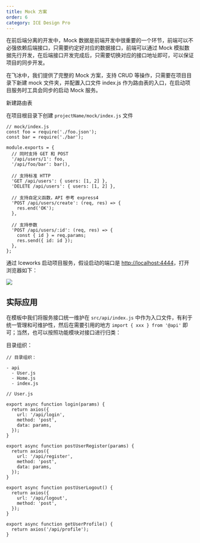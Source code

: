 ```yaml
---
title: Mock 方案
order: 6
category: ICE Design Pro
---
```


在前后端分离的开发中，Mock 数据是前端开发中很重要的一个环节，前端可以不必强依赖后端接口，只需要约定好对应的数据接口，前端可以通过 Mock 模拟数据先行开发，在后端接口开发完成后，只需要切换对应的接口地址即可，可以保证项目的同步开发。

在飞冰中，我们提供了完整的 Mock 方案，支持 CRUD 等操作，只需要在项目目录下新建 mock 文件夹，并配置入口文件 index.js 作为路由表的入口，在启动项目服务时工具会同步的启动 Mock 服务。

新建路由表

在项目根目录下创建 `projectName/mock/index.js` 文件

```
// mock/index.js
const foo = require('./foo.json');
const bar = require('./bar');

module.exports = {
  // 同时支持 GET 和 POST
  '/api/users/1': foo,
  '/api/foo/bar': bar(),

  // 支持标准 HTTP
  'GET /api/users': { users: [1, 2] },
  'DELETE /api/users': { users: [1, 2] },

  // 支持自定义函数，API 参考 express4
  'POST /api/users/create': (req, res) => {
    res.end('OK');
  },

  // 支持参数
  'POST /api/users/:id': (req, res) => {
    const { id } = req.params;
    res.send({ id: id });
  },
};
```

通过 Iceworks 启动项目服务，假设启动的端口是 [http://localhost:4444](http://localhost:4444/)，打开浏览器如下：

![](https://cdn.yuque.com/lark/0/2018/png/71071/1531298503243-62862b39-3a29-4ab5-b7f4-b2ef7f30ed08.png)

## 实际应用

在模板中我们将服务接口统一维护在 `src/api/index.js` 中作为入口文件，有利于统一管理和可维护性，然后在需要引用的地方 `import { xxx } from '@api'` 即可；当然，也可以按照功能模块对接口进行归类：

目录组织：

```
// 目录组织：

- api
  - User.js
  - Home.js
  - index.js
```

```
// User.js

export async function login(params) {
  return axios({
    url: '/api/login',
    method: 'post',
    data: params,
  });
}

export async function postUserRegister(params) {
  return axios({
    url: '/api/register',
    method: 'post',
    data: params,
  });
}

export async function postUserLogout() {
  return axios({
    url: '/api/logout',
    method: 'post',
  });
}

export async function getUserProfile() {
  return axios('/api/profile');
}
```
